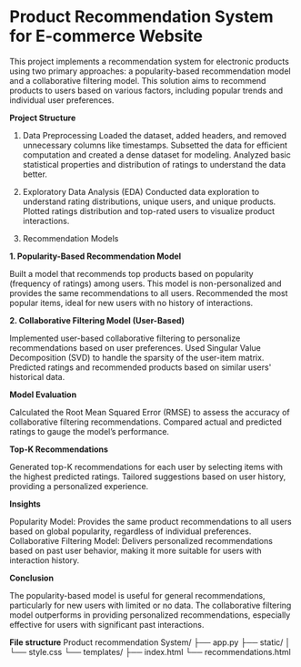 # Product Recommendation System for E-commerce Website

This project implements a recommendation system for electronic products using two primary approaches: a popularity-based recommendation model and a collaborative filtering model. This solution aims to recommend products to users based on various factors, including popular trends and individual user preferences.

**Project Structure**
1. Data Preprocessing
Loaded the dataset, added headers, and removed unnecessary columns like timestamps.
Subsetted the data for efficient computation and created a dense dataset for modeling.
Analyzed basic statistical properties and distribution of ratings to understand the data better.

2. Exploratory Data Analysis (EDA)
Conducted data exploration to understand rating distributions, unique users, and unique products.
Plotted ratings distribution and top-rated users to visualize product interactions.

3. Recommendation Models

 **1. Popularity-Based Recommendation Model**
 
Built a model that recommends top products based on popularity (frequency of ratings) among users.
This model is non-personalized and provides the same recommendations to all users.
Recommended the most popular items, ideal for new users with no history of interactions.

**2. Collaborative Filtering Model (User-Based)**

Implemented user-based collaborative filtering to personalize recommendations based on user preferences.
Used Singular Value Decomposition (SVD) to handle the sparsity of the user-item matrix.
Predicted ratings and recommended products based on similar users' historical data.

**Model Evaluation**

Calculated the Root Mean Squared Error (RMSE) to assess the accuracy of collaborative filtering recommendations.
Compared actual and predicted ratings to gauge the model’s performance.

**Top-K Recommendations**

Generated top-K recommendations for each user by selecting items with the highest predicted ratings.
Tailored suggestions based on user history, providing a personalized experience.

**Insights**

Popularity Model: Provides the same product recommendations to all users based on global popularity, regardless of individual preferences.
Collaborative Filtering Model: Delivers personalized recommendations based on past user behavior, making it more suitable for users with interaction history.

**Conclusion**

The popularity-based model is useful for general recommendations, particularly for new users with limited or no data.
The collaborative filtering model outperforms in providing personalized recommendations, especially effective for users with significant past interactions.

**File structure**
Product recommendation System/
├── app.py
├── static/
│   └── style.css
└── templates/
    ├── index.html
    └── recommendations.html

